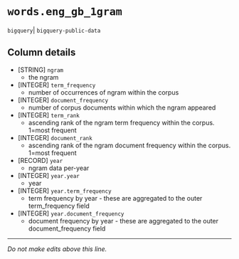 # `words.eng_gb_1gram`
`bigquery`| `bigquery-public-data`

## Column details
* [STRING]    `ngram`
  - the ngram
* [INTEGER]   `term_frequency`
  - number of occurrences of ngram within the corpus
* [INTEGER]   `document_frequency`
  - number of corpus documents within which the ngram appeared
* [INTEGER]   `term_rank`
  - ascending rank of the ngram term frequency within the corpus. 1=most frequent
* [INTEGER]   `document_rank`
  - ascending rank of the ngram document frequency within the corpus. 1=most frequent
* [RECORD]    `year`
  - ngram data per-year
* [INTEGER]   `year.year`
  - year
* [INTEGER]   `year.term_frequency`
  - term frequency by year - these are aggregated to the outer term_frequency field
* [INTEGER]   `year.document_frequency`
  - document frequency by year - these are aggregated to the outer document_frequency field

-------------------------------------------------------------------------------
*Do not make edits above this line.*
